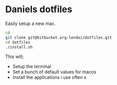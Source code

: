 # Daniels dotfiles

Easily setup a new mac.

```sh
cd 
git clone git@bitbucket.org:lendai/dotfiles.git
cd dotfiles
./install.sh
```

This will;
* Setup the terminal
* Set a bunch of default values for macos
* Install the applications i use often
s